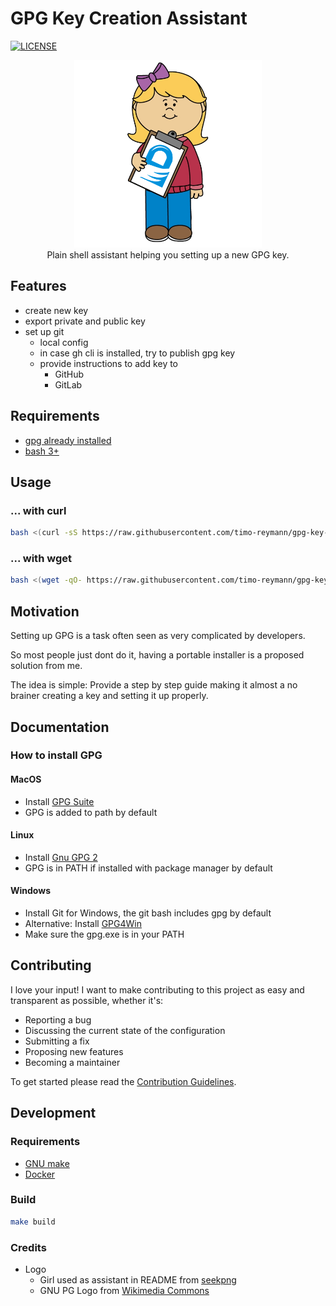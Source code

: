 GPG Key Creation Assistant
===
[![LICENSE](https://img.shields.io/github/license/timo-reymann/gpg-key-creation-assistant)](https://github.com/timo-reymann/gpg-key-creation-assistant/blob/main/LICENSE)


<p align="center">
	<img width="300" src="./.github/images/logo.png">
    <br />
    Plain shell assistant helping you setting up a new GPG key.
</p>

## Features

- create new key
- export private and public key
- set up git
    - local config
    - in case gh cli is installed, try to publish gpg key
    - provide instructions to add key to
        - GitHub
        - GitLab

## Requirements

- [gpg already installed](#How-to-install-GPG)
- [bash 3+](https://www.gnu.org/software/bash/)

## Usage

### ... with curl

```bash
bash <(curl -sS https://raw.githubusercontent.com/timo-reymann/gpg-key-creation-assistant/main/assistant)
```

### ... with wget

```bash
bash <(wget -qO- https://raw.githubusercontent.com/timo-reymann/gpg-key-creation-assistant/main/assistant)
```

## Motivation

Setting up GPG is a task often seen as very complicated by developers.

So most people just dont do it, having a portable installer is a proposed solution from me.

The idea is simple: Provide a step by step guide making it almost a no brainer creating a key and setting it up
properly.

## Documentation

### How to install GPG

#### MacOS

- Install [GPG Suite](https://gpgtools.org/)
- GPG is added to path by default

#### Linux

- Install [Gnu GPG 2](https://gnupg.org/download/)
- GPG is in PATH if installed with package manager by default

#### Windows

- Install Git for Windows, the git bash includes gpg by default
- Alternative: Install [GPG4Win](https://www.gpg4win.org/download.html)
- Make sure the gpg.exe is in your PATH

## Contributing

I love your input! I want to make contributing to this project as easy and transparent as possible, whether it's:

- Reporting a bug
- Discussing the current state of the configuration
- Submitting a fix
- Proposing new features
- Becoming a maintainer

To get started please read the [Contribution Guidelines](./CONTRIBUTING.md).

## Development

### Requirements

- [GNU make](https://www.gnu.org/software/make/)
- [Docker](https://docs.docker.com/get-docker/)

### Build

````sh
make build
````

### Credits

- Logo
  - Girl used as assistant in README
    from [seekpng](https://www.seekpng.com/ipng/u2w7w7a9e6a9y3o0_child-teacher-clipart-teacher-assistant-clip-art/)
  - GNU PG Logo from [Wikimedia Commons](https://de.wikipedia.org/wiki/Datei:GnuPG-Logo.svg)
